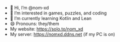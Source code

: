 - 👋 Hi, I’m @nom-xd
- 👀 I’m interested in games, puzzles, and coding
- 🌱 I’m currently learning Kotlin and Lean
- 😄 Pronouns: they/them
- My website: https://solo.to/nom_xd
- My server: https://nomxd.ddns.net  (if my PC is on)
<!---
nom-xd/nom-xd is a ✨ special ✨ repository because its `README.md` (this file) appears on your GitHub profile.
You can click the Preview link to take a look at your changes.
--->
